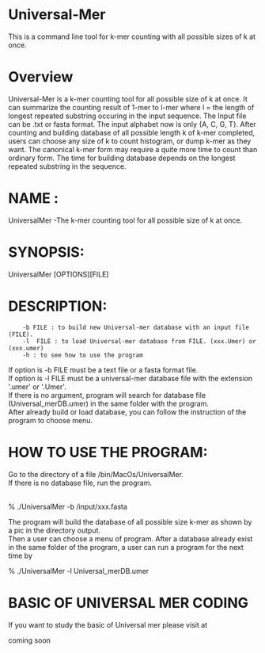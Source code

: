 # Universal-Mer
  This is a command line tool for k-mer counting with all possible sizes of k at once.
# Overview
  Universal-Mer is a k-mer counting tool for all possible size of k at once. It can summarize the counting result of 1-mer to l-mer where l = the length of longest repeated substring occuring in the input sequence. The Input file can be .txt or fasta format. The input alphabet now is only {A, C, G, T}. After counting and building database of all possible length k of k-mer completed, users can choose any size of k to count histogram, or dump k-mer as they want. The canonical k-mer form may require a quite more time to count than ordinary form. The time for building database depends on the longest repeated substring in the sequence.
  
# NAME :
  UniversalMer -The k-mer counting tool for all possible size of k at once. 

# SYNOPSIS: 
  UniversalMer [OPTIONS][FILE]

# DESCRIPTION:
        -b FILE : to build new Universal-mer database with an input file (FILE).
        -l  FILE : to load Universal-mer database from FILE. (xxx.Umer) or (xxx.umer) 
        -h : to see how to use the program

  If option is -b  FILE must be a text file or a fasta format file.<br>
  If option is -l  FILE must be a universal-mer database file with the extension '.umer' or '.Umer'. <br>
  If there is no argument, program will search for database file (Universal_merDB.umer) in the same folder with the program.<br>
  After already build or load database, you can follow the instruction of the program to choose menu. <br>

# HOW TO USE THE PROGRAM:
   Go to the directory of a file  /bin/MacOs/UniversalMer.  <br>
   If there is no database file, run the program.<br> <br>
      <p> % ./UniversalMer -b  /input/xxx.fasta<br></p>
   The program will build the database of all possible size k-mer as shown by a pic in the directory output.<br>
   Then a user can choose a menu of program.
   After a database already exist in the same folder of the program, a user can run a program for the next time by<br>
      <p> % ./UniversalMer -l  Universal_merDB.umer<br> </p>

# BASIC OF UNIVERSAL MER CODING
  If you want to study the basic of Universal mer please visit at
  
  coming soon

   
